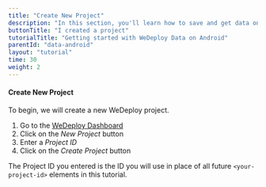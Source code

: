 ```yaml
---
title: "Create New Project"
description: "In this section, you'll learn how to save and get data on Android using the WeDeploy API Client."
buttonTitle: "I created a project"
tutorialTitle: "Getting started with WeDeploy Data on Android"
parentId: "data-android"
layout: "tutorial"
time: 30
weight: 2
---
```


#### Create New Project

To begin, we will create a new WeDeploy project.

1. Go to the <a href="http://dashboard.wedeploy.com" target="_blank">WeDeploy Dashboard</a>
2. Click on the _New Project_ button
3. Enter a _Project ID_
4. Click on the _Create Project_ button

The Project ID you entered is the ID you will use in place of all future `<your-project-id>` elements in this tutorial.
